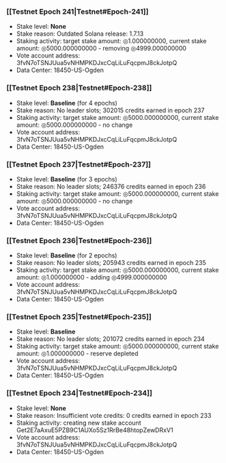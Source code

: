 ### [[Testnet Epoch 241|Testnet#Epoch-241]]
* Stake level: **None**
* Stake reason: Outdated Solana release: 1.7.13
* Staking activity: target stake amount: ◎1.000000000, current stake amount: ◎5000.000000000 - removing ◎4999.000000000
* Vote account address: 3fvN7oTSNJUua5vNHMPKDJxcCqLiLuFqcpmJ8ckJotpQ
* Data Center: 18450-US-Ogden
### [[Testnet Epoch 238|Testnet#Epoch-238]]
* Stake level: **Baseline** (for 4 epochs)
* Stake reason: No leader slots; 302015 credits earned in epoch 237
* Staking activity: target stake amount: ◎5000.000000000, current stake amount: ◎5000.000000000 - no change
* Vote account address: 3fvN7oTSNJUua5vNHMPKDJxcCqLiLuFqcpmJ8ckJotpQ
* Data Center: 18450-US-Ogden
### [[Testnet Epoch 237|Testnet#Epoch-237]]
* Stake level: **Baseline** (for 3 epochs)
* Stake reason: No leader slots; 246376 credits earned in epoch 236
* Staking activity: target stake amount: ◎5000.000000000, current stake amount: ◎5000.000000000 - no change
* Vote account address: 3fvN7oTSNJUua5vNHMPKDJxcCqLiLuFqcpmJ8ckJotpQ
* Data Center: 18450-US-Ogden
### [[Testnet Epoch 236|Testnet#Epoch-236]]
* Stake level: **Baseline** (for 2 epochs)
* Stake reason: No leader slots; 205943 credits earned in epoch 235
* Staking activity: target stake amount: ◎5000.000000000, current stake amount: ◎1.000000000 - adding ◎4999.000000000
* Vote account address: 3fvN7oTSNJUua5vNHMPKDJxcCqLiLuFqcpmJ8ckJotpQ
* Data Center: 18450-US-Ogden
### [[Testnet Epoch 235|Testnet#Epoch-235]]
* Stake level: **Baseline**
* Stake reason: No leader slots; 201072 credits earned in epoch 234
* Staking activity: target stake amount: ◎5000.000000000, current stake amount: ◎1.000000000 - reserve depleted
* Vote account address: 3fvN7oTSNJUua5vNHMPKDJxcCqLiLuFqcpmJ8ckJotpQ
* Data Center: 18450-US-Ogden
### [[Testnet Epoch 234|Testnet#Epoch-234]]
* Stake level: **None**
* Stake reason: Insufficient vote credits: 0 credits earned in epoch 233
* Staking activity: creating new stake account Get2E7aAxuE5PZB9C1AUXo5Sz1RrBe48htopZewDRxV1
* Vote account address: 3fvN7oTSNJUua5vNHMPKDJxcCqLiLuFqcpmJ8ckJotpQ
* Data Center: 18450-US-Ogden